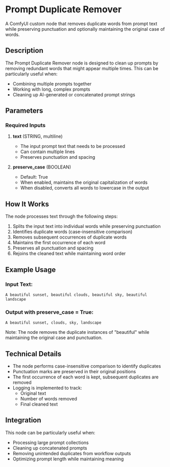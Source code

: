 # Prompt Duplicate Remover

A ComfyUI custom node that removes duplicate words from prompt text while preserving punctuation and optionally maintaining the original case of words.

## Description

The Prompt Duplicate Remover node is designed to clean up prompts by removing redundant words that might appear multiple times. This can be particularly useful when:
- Combining multiple prompts together
- Working with long, complex prompts
- Cleaning up AI-generated or concatenated prompt strings

## Parameters

### Required Inputs

1. **text** (STRING, multiline)
   - The input prompt text that needs to be processed
   - Can contain multiple lines
   - Preserves punctuation and spacing

2. **preserve_case** (BOOLEAN)
   - Default: True
   - When enabled, maintains the original capitalization of words
   - When disabled, converts all words to lowercase in the output

## How It Works

The node processes text through the following steps:
1. Splits the input text into individual words while preserving punctuation
2. Identifies duplicate words (case-insensitive comparison)
3. Removes subsequent occurrences of duplicate words
4. Maintains the first occurrence of each word
5. Preserves all punctuation and spacing
6. Rejoins the cleaned text while maintaining word order

## Example Usage

### Input Text:
```
A beautiful sunset, beautiful clouds, beautiful sky, beautiful landscape
```

### Output with preserve_case = True:
```
A beautiful sunset, clouds, sky, landscape
```

Note: The node removes the duplicate instances of "beautiful" while maintaining the original case and punctuation.

## Technical Details

- The node performs case-insensitive comparison to identify duplicates
- Punctuation marks are preserved in their original positions
- The first occurrence of each word is kept, subsequent duplicates are removed
- Logging is implemented to track:
  - Original text
  - Number of words removed
  - Final cleaned text

## Integration

This node can be particularly useful when:
- Processing large prompt collections
- Cleaning up concatenated prompts
- Removing unintended duplicates from workflow outputs
- Optimizing prompt length while maintaining meaning
